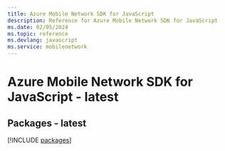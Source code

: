 ```yaml
---
title: Azure Mobile Network SDK for JavaScript
description: Reference for Azure Mobile Network SDK for JavaScript
ms.date: 02/05/2024
ms.topic: reference
ms.devlang: javascript
ms.service: mobilenetwork
---
```

# Azure Mobile Network SDK for JavaScript - latest
## Packages - latest
[!INCLUDE [packages](mobile-network-index.md)]